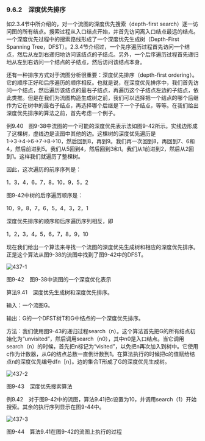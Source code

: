 ### 9.6.2　深度优先排序

如2.3.4节中所介绍的，对一个流图的深度优先搜索（depth-first search）逐一访问图的所有结点。搜索过程从入口结点开始，并首先访问离入口结点最远的结点。一个深度优先过程中的搜索路线形成了一个深度优先生成树（Depth-First Spanning Tree，DFST）。2.3.4节介绍过，一个先序遍历过程首先访问一个结点，然后从左到右递归地访问该结点的子结点。另外，一个后序遍历过程首先递归地从左到右访问一个结点的子结点，然后访问该结点本身。

还有一种排序方式对于流图分析很重要：深度优先排序（depth-first ordering）。它的顺序正好和后序遍历的顺序相反。也就是说，在深度优先排序中，我们首先访问一个结点，然后遍历该结点的最右子结点，再遍历这个子结点左边的子结点，依此类推。但是在我们为流图构造生成树之前，我们可以选择把一个结点的哪个后继作为它在树中的最右子结点，再选择哪个后继是下一个子结点，等等。在我们给出深度优先排序的算法之前，首先考虑一个例子。

例9.40　图9-38中流图的一个可能的深度优先表示法如图9-42所示。实线边形成了这棵树，虚线边是流图中其他的边。这棵树的深度优先遍历是1→3→4→6→7→8→10，然后回到8，再到9。我们再一次回到8，再回到7、6和4，然后前进到5。我们从5回到4，然后回到3和1。我们从1前进到2，然后从2回到1。这样我们就遍历了整棵树。

因此，这次遍历的前序序列是：

1，3，4，6，7，8，10，9，5，2

图9-42中树的后序遍历顺序是：

10，9，8，7，6，5，4，3，2，1

深度优先排序的顺序和后序遍历序列相反，即

1，2，3，4，5，6，7，8，9，10

现在我们给出一个算法来寻找一个流图的深度优先生成树和相应的深度优先排序。正是这个算法从图9-38的流图中找到了图9-42中的DFST。

![437-1](../Images/image04723.jpeg)

图9-42　图9-38中流图的一个深度优化表示

算法9.41　深度优先生成树和深度优先排序。

输入：一个流图G。

输出：G的一个DFST树T和G中结点的一个深度优先排序。

方法：我们使用图9-43的递归过程search（n）。这个算法首先把G的所有结点初始化为“unvisited”，然后调用search（n0），其中n0是入口结点。当它调用search（n）的时候，首先把n标记为“visited”，以免把n再次加入到树中。它使用c作为计数器，从G的结点总数一直倒计数到1。在算法执行的时候把c的值赋给结点n的深度优先编号dfn［n］。边的集合T形成了G的深度优先生成树。

![437-2](../Images/image04724.jpeg)

图9-43　深度优先搜索算法

例9.42　对于图9-42中的流图，算法9.41把c设置为10，并调用search（1）开始搜索。其余的执行序列显示在图9-44中。

![437-3](../Images/image04725.jpeg)

图9-44　算法9.41在图9-42的流图上执行的过程